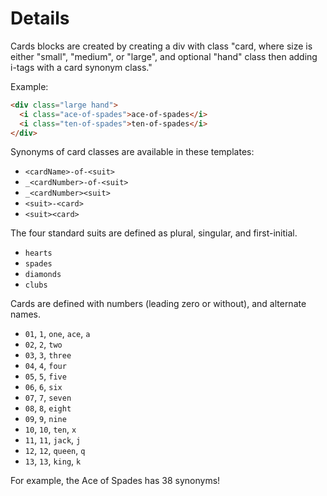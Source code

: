 # Details

Cards blocks are created by creating a div with class "card<size>, where size is either "small", "medium", or "large", and optional "hand" class then adding i-tags with a card synonym class."

Example:

```html
<div class="large hand">
  <i class="ace-of-spades">ace-of-spades</i>
  <i class="ten-of-spades">ten-of-spades</i>
</div>
```

Synonyms of card classes are available in these templates:

- `<cardName>-of-<suit>`
- `_<cardNumber>-of-<suit>`
- `_<cardNumber><suit>`
- `<suit>-<card>`
- `<suit><card>`

The four standard suits are defined as plural, singular, and first-initial.

- `hearts`
- `spades`
- `diamonds`
- `clubs`

Cards are defined with numbers (leading zero or without), and alternate names.

- `01`, `1`, `one`, `ace`, `a`
- `02`, `2`, `two`
- `03`, `3`, `three`
- `04`, `4`, `four`
- `05`, `5`, `five`
- `06`, `6`, `six`
- `07`, `7`, `seven`
- `08`, `8`, `eight`
- `09`, `9`, `nine`
- `10`, `10`, `ten`, `x`
- `11`, `11`, `jack`, `j`
- `12`, `12`, `queen`, `q`
- `13`, `13`, `king`, `k`

For example, the Ace of Spades has 38 synonyms!
